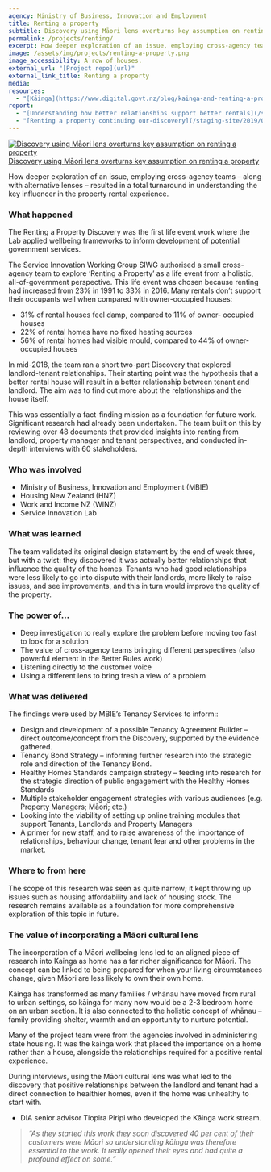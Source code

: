 ```yaml
---
agency: Ministry of Business, Innovation and Employment
title: Renting a property
subtitle: Discovery using Māori lens overturns key assumption on renting a property
permalink: /projects/renting/
excerpt: How deeper exploration of an issue, employing cross-agency teams – along with alternative lenses – resulted in a total turnaround in understanding the key influencer in the property rental experience.
image: /assets/img/projects/renting-a-property.png
image_accessibility: A row of houses.
external_url: "[Project repo](url)"
external_link_title: Renting a property
media:
resources:
  - "[Kāinga](https://www.digital.govt.nz/blog/kainga-and-renting-a-property/)"
report:
  - "[Understanding how better relationships support better rentals](/staging-site/2019/01/28/renting-a-property-understanding-how-better-relationships-support-better-rentals)"
  - "[Renting a property continuing our-discovery](/staging-site/2019/01/30/renting-a-property-continuing-our-discovery)"
---
```


[![Discovery using Māori lens overturns key assumption on renting a property
](/staging-site/assets/img/projects/kainga.png)](/assets/media/kainga.png) [Discovery using Māori lens overturns key assumption on renting a property](#Go-to-DetailedDescription)

How deeper exploration of an issue, employing cross-agency teams – along with alternative lenses – resulted in a total turnaround in understanding the key influencer in the property rental experience.

### What happened

The Renting a Property Discovery was the first life event work where the Lab applied wellbeing frameworks to inform development of potential government services.

The Service Innovation Working Group SIWG authorised a small cross-agency team to explore ‘Renting a Property’ as a life event from a holistic, all-of-government perspective. This life event was chosen because renting had increased from 23% in 1991 to 33% in 2016.  Many rentals don’t support their occupants well when compared with owner-occupied houses:


* 31% of rental houses feel damp, compared to 11% of owner- occupied houses
* 22% of rental homes have no fixed heating sources
* 56% of rental homes had visible mould, compared to 44% of owner-occupied houses

In mid-2018, the team ran a short two-part Discovery that explored landlord-tenant relationships. Their starting point was the hypothesis that a better rental house will result in a better relationship between tenant and landlord. The aim was to find out more about the relationships and the house itself.

This was essentially a fact-finding mission as a foundation for future work. Significant research had already been undertaken. The team built on this by reviewing over 48 documents that provided insights into renting from landlord, property manager and tenant perspectives, and conducted in-depth interviews with 60 stakeholders.

### Who was involved

* Ministry of Business, Innovation and Employment (MBIE)
* Housing New Zealand (HNZ)
* Work and Income NZ (WINZ)
* Service Innovation Lab

### What was learned

The team validated its original design statement by the end of week three, but with a twist: they discovered it was actually better relationships that influence the quality of the homes. Tenants who had good relationships were less likely to go into dispute with their landlords, more likely to raise issues, and see improvements, and this in turn would improve the quality of the property.

### The power of…

* Deep investigation to really explore the problem before moving too fast to look for a solution
* The value of cross-agency teams bringing different perspectives (also powerful element in the Better Rules work)
* Listening directly to the customer voice
* Using a different lens to bring fresh a view of a problem

### What was delivered

The findings were used by MBIE’s Tenancy Services to inform::

* Design and development of a possible Tenancy Agreement Builder – direct outcome/concept from the Discovery, supported by the evidence gathered.
* Tenancy Bond Strategy – informing further research into the strategic role and direction of the Tenancy Bond.
* Healthy Homes Standards campaign strategy – feeding into research for the strategic direction of public engagement with the Healthy Homes Standards
* Multiple stakeholder engagement strategies with various audiences (e.g. Property Managers; Māori; etc.)
* Looking into the viability of setting up online training modules that support Tenants, Landlords and Property Managers
* A primer for new staff, and to raise awareness of the importance of relationships, behaviour change, tenant fear and other problems in the market.

### Where to from here

The scope of this research was seen as quite narrow; it kept throwing up issues such as housing affordability and lack of housing stock. The research remains available as a foundation for more comprehensive exploration of this topic in future. 

### The value of incorporating a Māori cultural lens

The incorporation of a Māori wellbeing lens led to an aligned piece of research into Kainga as home has a far richer significance for Māori. The concept can be linked  to being prepared for when your living circumstances change, given Māori are less likely to own their own home.
 
Kāinga has transformed as many families / whānau have moved from rural to urban settings, so kāinga for many now would be a 2-3 bedroom home on an urban section. It is also connected to the holistic concept of whānau – family providing shelter, warmth and an opportunity to nurture potential.
 
Many of the project team were from the agencies involved in administering state housing. It was the kainga work that placed the importance on a home rather than a house, alongside the relationships required for a positive rental experience.
 
During interviews, using the Māori cultural lens was what led to the discovery that positive relationships between the landlord and tenant had a direct connection to healthier homes, even if the home was unhealthy to start with.

* DIA senior advisor Tiopira Piripi who developed the Kāinga work stream.

> *“As they started this work they soon discovered 40 per cent of their customers were Māori so understanding kāinga was therefore essential to the work. It really opened their eyes and had quite a profound effect on some.”*
